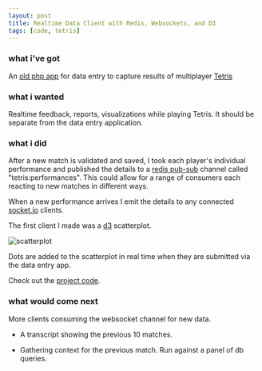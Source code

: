 ```yaml
---
layout: post
title: Realtime Data Client with Redis, Websockets, and D3 
tags: [code, tetris]
---
```


### what i've got

An [old php app][0] for data entry to capture results of multiplayer [Tetris][1]

### what i wanted

Realtime feedback, reports, visualizations while playing Tetris. It should be separate from the data entry application.

### what i did

After a new match is validated and saved, I took each player's individual performance and published the details to a [redis pub-sub][2] channel called "tetris:performances". This could allow for a range of consumers each reacting to new matches in different ways. 

When a new performance arrives I emit the details to any connected [socket.io][3] clients. 

The first client I made was a [d3][4] scatterplot.

![scatterplot](http://i.imgur.com/vHtZNHQ.png "scatterplot")

Dots are added to the scatterplot in real time when they are submitted via the data entry app.

Check out the [project code][5]. 

### what would come next

More clients consuming the websocket channel for new data. 

- A transcript showing the previous 10 matches.
- Gathering context for the previous match. Run against a panel of db queries.


  [0]: https://github.com/tphummel/tetris-db
  [1]: /2011/01/01/tetris-primer/
  [2]: http://redis.io/topics/pubsub
  [3]: http://socket.io/
  [4]: http://d3js.org/
  [5]: https://github.com/tphummel/socket-viz
